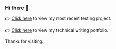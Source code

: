### Hi there 👋
:point_right: [Click here](https://github.com/Ted-V/selenium-demo) to view my most recent testing project.

:point_right: [Click here](https://ted-v.github.io/portfolio/) to view my technical writing portfolio. 

Thanks for visiting.
